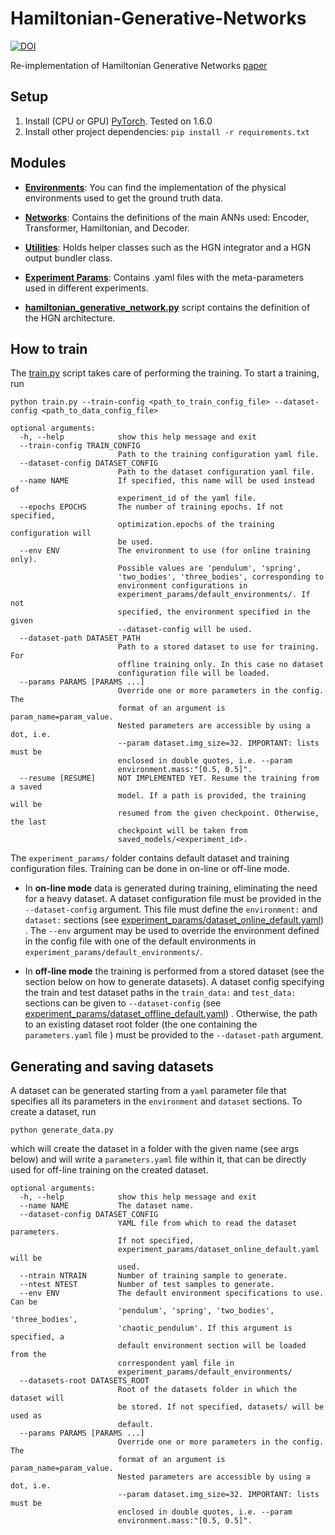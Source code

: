 # Hamiltonian-Generative-Networks
[![DOI](https://zenodo.org/badge/295400716.svg)](https://zenodo.org/badge/latestdoi/295400716)

Re-implementation of Hamiltonian Generative Networks [paper](https://arxiv.org/abs/1909.13789)


## Setup

1. Install (CPU or GPU) [PyTorch](https://pytorch.org/). Tested on 1.6.0
2. Install other project dependencies:
`pip install -r requirements.txt`

## Modules

- **[Environments](environments/)**: You can find the implementation of the physical environments used to get the ground truth data.

- **[Networks](networks/)**: Contains the definitions of the main ANNs used: Encoder, Transformer, Hamiltonian, and Decoder.

- **[Utilities](utilities/)**: Holds helper classes such as the HGN integrator and a HGN output bundler class.

- **[Experiment Params](experiment_params/)**: Contains .yaml files with the meta-parameters used in different experiments.

- **[hamiltonian_generative_network.py](hamiltonian_generative_network.py)** script contains the definition of the HGN architecture.

## How to train
The [train.py](train.py) script takes care of performing the training.
To start a training, run 
```commandline
python train.py --train-config <path_to_train_config_file> --dataset-config <path_to_data_config_file>
```

```
optional arguments:
  -h, --help            show this help message and exit
  --train-config TRAIN_CONFIG
                        Path to the training configuration yaml file.
  --dataset-config DATASET_CONFIG
                        Path to the dataset configuration yaml file.
  --name NAME           If specified, this name will be used instead of
                        experiment_id of the yaml file.
  --epochs EPOCHS       The number of training epochs. If not specified,
                        optimization.epochs of the training configuration will
                        be used.
  --env ENV             The environment to use (for online training only).
                        Possible values are 'pendulum', 'spring',
                        'two_bodies', 'three_bodies', corresponding to
                        environment configurations in
                        experiment_params/default_environments/. If not
                        specified, the environment specified in the given
                        --dataset-config will be used.
  --dataset-path DATASET_PATH
                        Path to a stored dataset to use for training. For
                        offline training only. In this case no dataset
                        configuration file will be loaded.
  --params PARAMS [PARAMS ...]
                        Override one or more parameters in the config. The
                        format of an argument is param_name=param_value.
                        Nested parameters are accessible by using a dot, i.e.
                        --param dataset.img_size=32. IMPORTANT: lists must be
                        enclosed in double quotes, i.e. --param
                        environment.mass:"[0.5, 0.5]".
  --resume [RESUME]     NOT IMPLEMENTED YET. Resume the training from a saved
                        model. If a path is provided, the training will be
                        resumed from the given checkpoint. Otherwise, the last
                        checkpoint will be taken from
                        saved_models/<experiment_id>.
```
The `experiment_params/` folder contains default dataset and training configuration files.
Training can be done in on-line or off-line mode.

- In **on-line mode** data is generated during training, eliminating the need for a
heavy dataset. A dataset configuration file must be provided in the `--dataset-config`
argument. This file must define the `environment:` and `dataset:` sections
(see [experiment_params/dataset_online_default.yaml](experiment_params/dataset_online_default.yaml))
. The `--env` argument may be used to override the environment defined in the config file
with one of the default environments in `experiment_params/default_environments/`.

- In **off-line mode** the training is performed from a stored dataset (see the section below
on how to generate datasets). A dataset config specifying the train and test dataset paths
in the `train_data:` and `test_data:` sections can be given to `--dataset-config` (see
[experiment_params/dataset_offline_default.yaml](experiment_params/dataset_offline_default.yaml))
. Otherwise, the path to an existing dataset root folder (the one containing the
`parameters.yaml` file ) must be provided to the `--dataset-path` argument. 
## Generating and saving datasets
A dataset can be generated starting from a `yaml` parameter file that specifies all its parameters
in the `environment` and `dataset` sections. To create a dataset, run
```commandline
python generate_data.py
```
which will create the dataset in a folder with the given name (see args below) and will
write a `parameters.yaml` file within it, that can be directly used for off-line training
on the created dataset.

```
optional arguments:
  -h, --help            show this help message and exit
  --name NAME           The dataset name.
  --dataset-config DATASET_CONFIG
                        YAML file from which to read the dataset parameters.
                        If not specified,
                        experiment_params/dataset_online_default.yaml will be
                        used.
  --ntrain NTRAIN       Number of training sample to generate.
  --ntest NTEST         Number of test samples to generate.
  --env ENV             The default environment specifications to use. Can be
                        'pendulum', 'spring', 'two_bodies', 'three_bodies',
                        'chaotic_pendulum'. If this argument is specified, a
                        default environment section will be loaded from the
                        correspondent yaml file in
                        experiment_params/default_environments/
  --datasets-root DATASETS_ROOT
                        Root of the datasets folder in which the dataset will
                        be stored. If not specified, datasets/ will be used as
                        default.
  --params PARAMS [PARAMS ...]
                        Override one or more parameters in the config. The
                        format of an argument is param_name=param_value.
                        Nested parameters are accessible by using a dot, i.e.
                        --param dataset.img_size=32. IMPORTANT: lists must be
                        enclosed in double quotes, i.e. --param
                        environment.mass:"[0.5, 0.5]".
```
